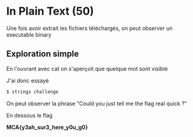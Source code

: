 # In Plain Text (50)

Une fois avoir extrait les fichiers téléchargés, on peut observer un executable binary

## Exploration simple

En l'ouvrant avec cat on s'aperçoit que quelque mot sont visible

J'ai donc essayé

```bash
$ strings challenge
```

On peut observer la phrase "Could you just tell me the flag real quick ?"

En dessous le flag

**MCA{y3ah_sur3_here_y0u_g0}**
